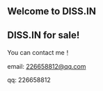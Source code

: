 ## Welcome to DISS.IN

## DISS.IN for sale!

You can contact me！

email: <226658812@qq.com>

qq: 226658812

